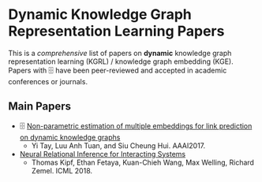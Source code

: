# Dynamic Knowledge Graph Representation Learning Papers

This is a *comprehensive* list of papers on **dynamic** knowledge graph representation learning (KGRL) / knowledge graph embedding (KGE). Papers with :file_cabinet: have been peer-reviewed and accepted in academic conferences or journals.

## Main Papers

- :file_cabinet: [Non-parametric estimation of multiple embeddings for link prediction on dynamic knowledge graphs](https://dl.acm.org/doi/10.5555/3298239.3298421)
  - Yi Tay, Luu Anh Tuan, and Siu Cheung Hui. AAAI2017.
- [Neural Relational Inference for Interacting Systems](https://arxiv.org/abs/1802.04687)
  - Thomas Kipf, Ethan Fetaya, Kuan-Chieh Wang, Max Welling, Richard Zemel. ICML 2018.